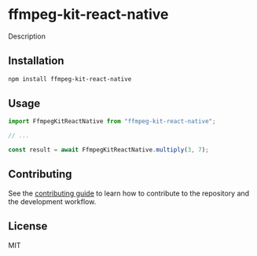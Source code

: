 # ffmpeg-kit-react-native

Description

## Installation

```sh
npm install ffmpeg-kit-react-native
```

## Usage

```js
import FfmpegKitReactNative from "ffmpeg-kit-react-native";

// ...

const result = await FfmpegKitReactNative.multiply(3, 7);
```

## Contributing

See the [contributing guide](CONTRIBUTING.md) to learn how to contribute to the repository and the development workflow.

## License

MIT
